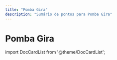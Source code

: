 ```yaml
---
title: "Pomba Gira"
description: "Sumário de pontos para Pomba Gira"
---
```


# Pomba Gira

import DocCardList from '@theme/DocCardList';

<DocCardList />
